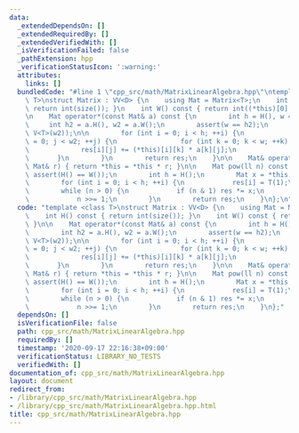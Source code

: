```yaml
---
data:
  _extendedDependsOn: []
  _extendedRequiredBy: []
  _extendedVerifiedWith: []
  _isVerificationFailed: false
  _pathExtension: hpp
  _verificationStatusIcon: ':warning:'
  attributes:
    links: []
  bundledCode: "#line 1 \"cpp_src/math/MatrixLinearAlgebra.hpp\"\ntemplate <class\
    \ T>\nstruct Matrix : VV<D> {\n    using Mat = Matrix<T>;\n    int H() const {\
    \ return int(size()); }\n    int W() const { return int((*this)[0].size();) }\n\
    \n    Mat operator*(const Mat& a) const {\n        int h = H(), w = W();\n   \
    \     int h2 = a.H(), w2 = a.W();\n        assert(w == h2);\n        Mat res(h,\
    \ V<T>(w2));\n\n        for (int i = 0; i < h; ++i) {\n            for (int j\
    \ = 0; j < w2; ++j) {\n                for (int k = 0; k < w; ++k) {\n       \
    \             res[i][j] += (*this)[i][k] * a[k][j];\n                }\n     \
    \       }\n        }\n        return res;\n    }\n\n    Mat& operator*=(const\
    \ Mat& r) { return *this = *this * r; }\n\n    Mat pow(ll n) const {\n       \
    \ assert(H() == W());\n        int h = H();\n        Mat x = *this, res(h, V<T>(h));\n\
    \        for (int i = 0; i < h; ++i) {\n            res[i] = T(1);\n        }\n\
    \        while (n > 0) {\n            if (n & 1) res *= x;\n            x *= x;\n\
    \            n >>= 1;\n        }\n        return res;\n    }\n};\n"
  code: "template <class T>\nstruct Matrix : VV<D> {\n    using Mat = Matrix<T>;\n\
    \    int H() const { return int(size()); }\n    int W() const { return int((*this)[0].size();)\
    \ }\n\n    Mat operator*(const Mat& a) const {\n        int h = H(), w = W();\n\
    \        int h2 = a.H(), w2 = a.W();\n        assert(w == h2);\n        Mat res(h,\
    \ V<T>(w2));\n\n        for (int i = 0; i < h; ++i) {\n            for (int j\
    \ = 0; j < w2; ++j) {\n                for (int k = 0; k < w; ++k) {\n       \
    \             res[i][j] += (*this)[i][k] * a[k][j];\n                }\n     \
    \       }\n        }\n        return res;\n    }\n\n    Mat& operator*=(const\
    \ Mat& r) { return *this = *this * r; }\n\n    Mat pow(ll n) const {\n       \
    \ assert(H() == W());\n        int h = H();\n        Mat x = *this, res(h, V<T>(h));\n\
    \        for (int i = 0; i < h; ++i) {\n            res[i] = T(1);\n        }\n\
    \        while (n > 0) {\n            if (n & 1) res *= x;\n            x *= x;\n\
    \            n >>= 1;\n        }\n        return res;\n    }\n};"
  dependsOn: []
  isVerificationFile: false
  path: cpp_src/math/MatrixLinearAlgebra.hpp
  requiredBy: []
  timestamp: '2020-09-17 22:16:38+09:00'
  verificationStatus: LIBRARY_NO_TESTS
  verifiedWith: []
documentation_of: cpp_src/math/MatrixLinearAlgebra.hpp
layout: document
redirect_from:
- /library/cpp_src/math/MatrixLinearAlgebra.hpp
- /library/cpp_src/math/MatrixLinearAlgebra.hpp.html
title: cpp_src/math/MatrixLinearAlgebra.hpp
---
```

